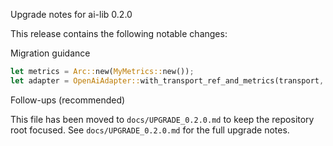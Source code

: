 Upgrade notes for ai-lib 0.2.0

This release contains the following notable changes:


Migration guidance


```rust
let metrics = Arc::new(MyMetrics::new());
let adapter = OpenAiAdapter::with_transport_ref_and_metrics(transport, api_key, base_url, metrics)?;
```



Follow-ups (recommended)


This file has been moved to `docs/UPGRADE_0.2.0.md` to keep the repository root focused.
See `docs/UPGRADE_0.2.0.md` for the full upgrade notes.


